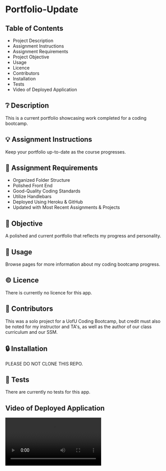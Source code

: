 # Portfolio-Update

## **Table of Contents**

* Project Description
* Assignment Instructions
* Assignment Requirements
* Project Objective
* Usage
* Licence
* Contributors
* Installation
* Tests
* Video of Deployed Application

## ❔ **Description**

This is a current portfolio showcasing work completed for a coding bootcamp. 

## 💡 **Assignment Instructions**

Keep your portfolio up-to-date as the course progresses. 

## 📌 **Assignment Requirements**

- Organized Folder Structure 
- Polished Front End
- Good-Quality Coding Standards
- Utilize Handlebars
- Deployed Using Heroku & GitHub
- Updated with Most Recent Assignments & Projects

## 🔲 **Objective**

A polished and current portfolio that reflects my progress and personality. 

## 🔑 **Usage**

Browse pages for more information about my coding bootcamp progress. 

## © **Licence**

There is currently no licence for this app. 

## 💬 **Contributors**

This was a solo project for a UofU Coding Bootcamp, but credit must also be noted for my instructor and TA's, as well as the author of our class curriculum and our SSM. 

## 🔒 **Installation**

PLEASE DO NOT CLONE THIS REPO.

## 📂 **Tests**

There are currently no tests for this app. 

## **Video of Deployed Application**

![Deployed Application](assets/images/working_application.webm)
